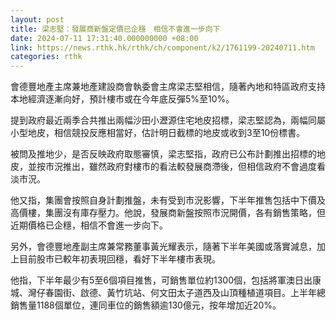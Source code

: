 ```yaml
---
layout: post
title: 梁志堅：發展商新盤定價已企穩　相信不會進一步向下
date: 2024-07-11 17:31:40.000000000 +08:00
link: https://news.rthk.hk/rthk/ch/component/k2/1761199-20240711.htm
categories: rthk
---
```


會德豐地產主席兼地產建設商會執委會主席梁志堅相信，隨著內地和特區政府支持本地經濟逐漸向好，預計樓市或在今年底反彈5%至10%。

提到政府最近兩季合共推出兩幅沙田小瀝源住宅地皮招標，梁志堅認為，兩幅同屬小型地皮，相信競投反應相當好，估計明日截標的地皮或收到3至10份標書。

被問及推地少，是否反映政府取態審慎，梁志堅指，政府已公布計劃推出招標的地皮，並按市況推出，雖然政府對樓市的看法較發展商滯後，但相信政府不會過度看淡市況。

他又指，集團會按照自身計劃推盤，未有受到市況影響，下半年推售包括中下價及高價樓，集團沒有庫存壓力。他說，發展商新盤按照市況開價，各有銷售策略，但近期價格已企穩，相信不會進一步向下。

另外，會德豐地產副主席兼常務董事黃光耀表示，隨著下半年美國或落實減息，加上目前股市已較年初表現回穩，看好下半年樓市表現。

他指，下半年最少有5至6個項目推售，可銷售單位約1300個，包括將軍澳日出康城、灣仔春園街、啟德、黃竹坑站、何文田太子道西及山頂種植道項目。上半年總銷售量1188個單位，連同車位的銷售額逾130億元，按年增加近20%。
